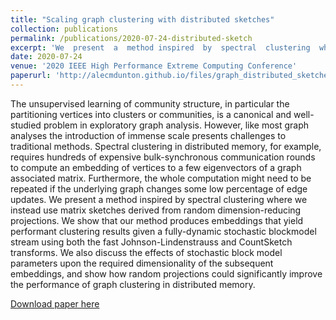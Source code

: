 ```yaml
---
title: "Scaling graph clustering with distributed sketches"
collection: publications
permalink: /publications/2020-07-24-distributed-sketch
excerpt: 'We  present  a  method inspired  by  spectral  clustering  where  we  instead  use  matrix sketches  derived  from  random  dimension-reducing  projections. We  show  that  our  method  produces  embeddings  that  yield  performant clustering results given a fully-dynamic stochastic blockmodel  stream  using  both  the  fast  Johnson-Lindenstrauss  and CountSketch transforms. We also discuss the effects of stochastic block  model  parameters  upon  the  required  dimensionality  of the  subsequent  embeddings,  and  show  how  random  projections could significantly improve the performance of graph clustering in  distributed  memory.'
date: 2020-07-24
venue: '2020 IEEE High Performance Extreme Computing Conference'
paperurl: 'http://alecmdunton.github.io/files/graph_distributed_sketches.pdf'
---
```

The unsupervised learning of community structure, in particular the partitioning vertices into clusters or communities, is a canonical and well-studied problem in exploratory graph analysis.  However,  like  most  graph  analyses  the  introduction of  immense  scale  presents  challenges  to  traditional  methods. Spectral clustering in distributed memory, for example, requires hundreds of expensive bulk-synchronous communication rounds to  compute  an  embedding  of  vertices  to  a  few  eigenvectors  of  a graph  associated  matrix.  Furthermore,  the  whole  computation might  need  to  be  repeated  if  the  underlying  graph  changes some  low  percentage  of  edge  updates.  We  present  a  method inspired  by  spectral  clustering  where  we  instead  use  matrix sketches  derived  from  random  dimension-reducing  projections. We  show  that  our  method  produces  embeddings  that  yield  performant clustering results given a fully-dynamic stochastic blockmodel  stream  using  both  the  fast  Johnson-Lindenstrauss  and CountSketch transforms. We also discuss the effects of stochastic block  model  parameters  upon  the  required  dimensionality  of the  subsequent  embeddings,  and  show  how  random  projections could significantly improve the performance of graph clustering in  distributed  memory.

[Download paper here](http://alecmdunton.github.io/files/graph_distributed_sketches.pdf)

